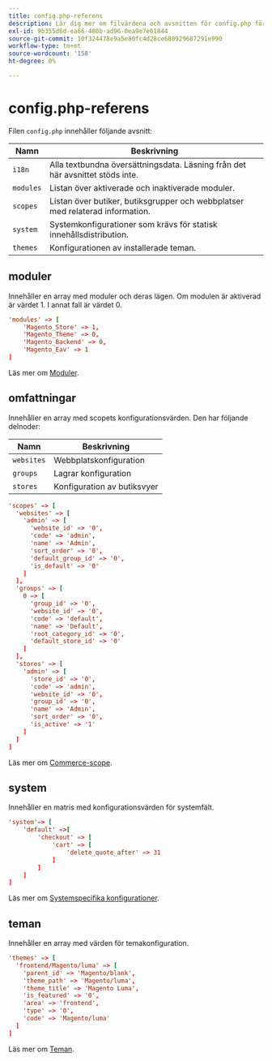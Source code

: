 ```yaml
---
title: config.php-referens
description: Lär dig mer om filvärdena och avsnitten för config.php för Adobe Commerce-konfiguration. Upptäck metodtips för moduler, omfattningar, systeminställningar och driftsättning.
exl-id: 9b355d6d-ea66-480b-ad96-0ea9e7e61844
source-git-commit: 10f324478e9a5e80fc4d28ce680929687291e990
workflow-type: tm+mt
source-wordcount: '158'
ht-degree: 0%

---
```


# config.php-referens

Filen `config.php` innehåller följande avsnitt:

| Namn | Beskrivning |
| --------- | -------------------|
| `i18n` | Alla textbundna översättningsdata. Läsning från det här avsnittet stöds inte. |
| `modules` | Listan över aktiverade och inaktiverade moduler. |
| `scopes` | Listan över butiker, butiksgrupper och webbplatser med relaterad information. |
| `system` | Systemkonfigurationer som krävs för statisk innehållsdistribution. |
| `themes` | Konfigurationen av installerade teman. |

## moduler

Innehåller en array med moduler och deras lägen. Om modulen är aktiverad är värdet 1. I annat fall är värdet 0.

```conf
'modules' => [
    'Magento_Store' => 1,
    'Magento_Theme' => 0,
    'Magento_Backend' => 0,
    'Magento_Eav' => 1
]
```

Läs mer om [Moduler].

## omfattningar

Innehåller en array med scopets konfigurationsvärden. Den har följande delnoder:

| Namn | Beskrivning |
| ---------- | -----------------------------------|
| `websites` | Webbplatskonfiguration |
| `groups` | Lagrar konfiguration |
| `stores` | Konfiguration av butiksvyer |

```conf
'scopes' => [
  'websites' => [
    'admin' => [
      'website_id' => '0',
      'code' => 'admin',
      'name' => 'Admin',
      'sort_order' => '0',
      'default_group_id' => '0',
      'is_default' => '0'
    ]
  ],
  'groups' => [
    0 => [
      'group_id' => '0',
      'website_id' => '0',
      'code' => 'default',
      'name' => 'Default',
      'root_category_id' => '0',
      'default_store_id' => '0'
    ]
  ],
  'stores' => [
    'admin' => [
      'store_id' => '0',
      'code' => 'admin',
      'website_id' => '0',
      'group_id' => '0',
      'name' => 'Admin',
      'sort_order' => '0',
      'is_active' => '1'
    ]
  ]
]
```

Läs mer om [Commerce-scope][scopes].

## system

Innehåller en matris med konfigurationsvärden för systemfält.

```conf
'system'=> [
    'default' =>[
        'checkout' => [
            'cart' => [
                'delete_quote_after' => 31
            ]
        ]
    ]
]
```

Läs mer om [Systemspecifika konfigurationer](config-reference-sens.md).

## teman

Innehåller en array med värden för temakonfiguration.

```conf
'themes' => [
  'frontend/Magento/luma' => [
    'parent_id' => 'Magento/blank',
    'theme_path' => 'Magento/luma',
    'theme_title' => 'Magento Luma',
    'is_featured' => '0',
    'area' => 'frontend',
    'type' => '0',
    'code' => 'Magento/luma'
  ]
]
```

Läs mer om [Teman].

<!-- link definitions -->

[Moduler]: https://experienceleague.adobe.com/docs/commerce-learn/tutorials/backend-development/create-module.html?lang=sv-SE
[scopes]: https://experienceleague.adobe.com/docs/commerce-admin/start/setup/websites-stores-views.html?lang=sv-SE#scope-settings
[Teman]: https://developer.adobe.com/commerce/frontend-core/guide/themes/create-storefront/
